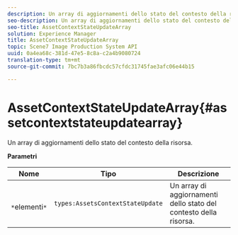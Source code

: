 ```yaml
---
description: Un array di aggiornamenti dello stato del contesto della risorsa.
seo-description: Un array di aggiornamenti dello stato del contesto della risorsa.
seo-title: AssetContextStateUpdateArray
solution: Experience Manager
title: AssetContextStateUpdateArray
topic: Scene7 Image Production System API
uuid: 0a4ea68c-381d-47e5-8c8a-c2a4b9080724
translation-type: tm+mt
source-git-commit: 7bc7b3a86fbcdc57cfdc31745fae3afc06e44b15

---
```



# AssetContextStateUpdateArray{#assetcontextstateupdatearray}

Un array di aggiornamenti dello stato del contesto della risorsa.

**Parametri**

| Nome | Tipo | Descrizione |
|---|---|---|
| ` *`elementi`*` | `types:AssetsContextStateUpdate` | Un array di aggiornamenti dello stato del contesto della risorsa. |

